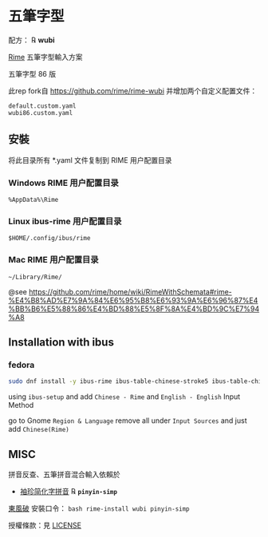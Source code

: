 # 五筆字型

配方： ℞ **wubi**

[Rime](https://rime.im) 五筆字型輸入方案

五筆字型 86 版

此rep fork自 https://github.com/rime/rime-wubi 并增加两个自定义配置文件：

```
default.custom.yaml
wubi86.custom.yaml
```

## 安裝

将此目录所有 *.yaml 文件复制到 RIME 用户配置目录

### Windows RIME 用户配置目录

```
%AppData%\Rime
```

### Linux ibus-rime 用户配置目录

```
$HOME/.config/ibus/rime
```

### Mac RIME 用户配置目录

```
~/Library/Rime/
```

@see https://github.com/rime/home/wiki/RimeWithSchemata#rime-%E4%B8%AD%E7%9A%84%E6%95%B8%E6%93%9A%E6%96%87%E4%BB%B6%E5%88%86%E4%BD%88%E5%8F%8A%E4%BD%9C%E7%94%A8


## Installation with ibus

### fedora
```bash
sudo dnf install -y ibus-rime ibus-table-chinese-stroke5 ibus-table-chinese-wubi-jidian
```
using `ibus-setup` and add `Chinese - Rime` and `English - English` Input Method

go to Gnome `Region & Language` remove all under `Input Sources` and just add `Chinese(Rime)`


## MISC

拼音反查、五筆拼音混合輸入依賴於

  - [袖珍简化字拼音](https://github.com/rime/rime-pinyin-simp) ℞ **`pinyin-simp`**

[東風破](https://github.com/rime/plum) 安裝口令： `bash rime-install wubi pinyin-simp`

授權條款：見 [LICENSE](LICENSE)
